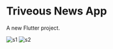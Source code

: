 # Triveous News App
A new Flutter project.

![s1](https://github.com/himanshugoyal77/flutter_news_app/assets/92782099/da1ed269-5ac2-4d23-9352-21a03472999a)
![s2](https://github.com/himanshugoyal77/flutter_news_app/assets/92782099/741203f6-07e3-4fd9-afb5-91374904827d)
